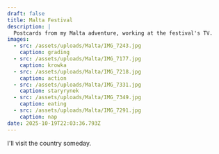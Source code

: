 ```yaml
---
draft: false
title: Malta Festival
description: |
  Postcards from my Malta adventure, working at the festival's TV.
images:
  - src: /assets/uploads/Malta/IMG_7243.jpg
    caption: grading
  - src: /assets/uploads/Malta/IMG_7177.jpg
    caption: krowka
  - src: /assets/uploads/Malta/IMG_7218.jpg
    caption: action
  - src: /assets/uploads/Malta/IMG_7331.jpg
    caption: staryrynek
  - src: /assets/uploads/Malta/IMG_7349.jpg
    caption: eating
  - src: /assets/uploads/Malta/IMG_7291.jpg
    caption: nap
date: 2025-10-19T22:03:36.793Z
---
```


I'll visit the country someday.
